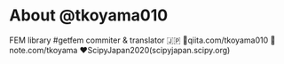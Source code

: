 # About @tkoyama010

FEM  library  #getfem commiter & translator 🇯🇵
📝qiita.com/tkoyama010
📝note.com/tkoyama
❤ScipyJapan2020(scipyjapan.scipy.org)
